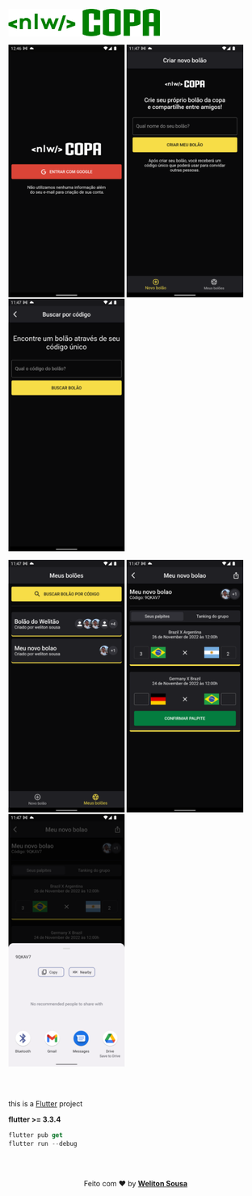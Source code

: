 
<img  
   src="../web/assets/images/nlw-green.png" 
   width="300"
/>

<p>
   <img height="500px"  src="./assets/screenshots/signin.png" />
   <img height="500px"  src="./assets/screenshots/new_pool.png" />
   <img height="500px"  src="./assets/screenshots/search_pool.png" />
</p>

<p>
   <img height="500px"  src="./assets/screenshots/list_pool.png" />
   <img height="500px"  src="./assets/screenshots/guesses_pool.png" />
   <img height="500px"  src="./assets/screenshots/share_pool.png" />
</p>


<br>
<br>

this is a [Flutter](https://flutter.dev/) project

<b>flutter >= 3.3.4</b>

```js
flutter pub get
flutter run --debug
```


<br>
<br>
<p align="center">
   Feito com ❤️ by <a target="_blank" href="https://welitonsousa.github.io"><b>Weliton Sousa</b></a>
</p>


